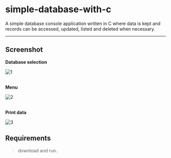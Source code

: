 # simple-database-with-c
A simple database console application written in C where data is kept and records can be accessed, updated, listed and deleted when necessary.

---
## Screenshot
<p><strong>Database selection</strong></p>

![1](https://user-images.githubusercontent.com/71611710/158662386-106bd927-4eb9-4397-bbee-7a03b024e221.png)
<br><br>
<p><strong>Menu</strong></p>

![2](https://user-images.githubusercontent.com/71611710/158662448-dcca0b6e-2b9c-4eac-af3b-a01743ae14ae.png)
<br><br>
<p><strong>Print data</strong></p>

![3](https://user-images.githubusercontent.com/71611710/158662488-ba47390e-acd3-454f-889d-028e62dbc3fa.png)


## Requirements
> download and run.
